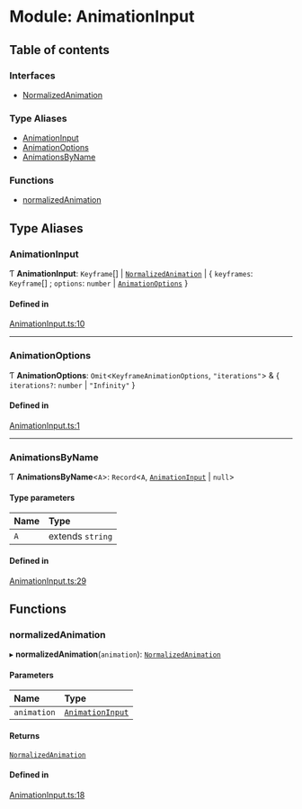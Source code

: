 # Module: AnimationInput

## Table of contents

### Interfaces

- [NormalizedAnimation](../wiki/AnimationInput.NormalizedAnimation)

### Type Aliases

- [AnimationInput](../wiki/AnimationInput#animationinput)
- [AnimationOptions](../wiki/AnimationInput#animationoptions)
- [AnimationsByName](../wiki/AnimationInput#animationsbyname)

### Functions

- [normalizedAnimation](../wiki/AnimationInput#normalizedanimation)

## Type Aliases

### AnimationInput

Ƭ **AnimationInput**: `Keyframe`[] \| [`NormalizedAnimation`](../wiki/AnimationInput.NormalizedAnimation) \| { `keyframes`: `Keyframe`[] ; `options`: `number` \| [`AnimationOptions`](../wiki/AnimationInput#animationoptions)  }

#### Defined in

[AnimationInput.ts:10](https://github.com/tristanjohnson849/react-controlled-animations/blob/2fcbb59/src/AnimationInput.ts#L10)

___

### AnimationOptions

Ƭ **AnimationOptions**: `Omit`<`KeyframeAnimationOptions`, ``"iterations"``\> & { `iterations?`: `number` \| ``"Infinity"``  }

#### Defined in

[AnimationInput.ts:1](https://github.com/tristanjohnson849/react-controlled-animations/blob/2fcbb59/src/AnimationInput.ts#L1)

___

### AnimationsByName

Ƭ **AnimationsByName**<`A`\>: `Record`<`A`, [`AnimationInput`](../wiki/AnimationInput#animationinput) \| ``null``\>

#### Type parameters

| Name | Type |
| :------ | :------ |
| `A` | extends `string` |

#### Defined in

[AnimationInput.ts:29](https://github.com/tristanjohnson849/react-controlled-animations/blob/2fcbb59/src/AnimationInput.ts#L29)

## Functions

### normalizedAnimation

▸ **normalizedAnimation**(`animation`): [`NormalizedAnimation`](../wiki/AnimationInput.NormalizedAnimation)

#### Parameters

| Name | Type |
| :------ | :------ |
| `animation` | [`AnimationInput`](../wiki/AnimationInput#animationinput) |

#### Returns

[`NormalizedAnimation`](../wiki/AnimationInput.NormalizedAnimation)

#### Defined in

[AnimationInput.ts:18](https://github.com/tristanjohnson849/react-controlled-animations/blob/2fcbb59/src/AnimationInput.ts#L18)
